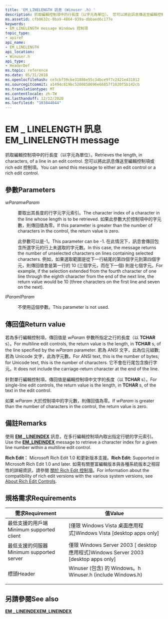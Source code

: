 ```yaml
---
title: 'EM_LINELENGTH 訊息 (Winuser .h) '
description: 抓取編輯控制項中的行長度（以字元為單位）。 您可以將此訊息傳送至編輯控制項或 rich edit 控制項。
ms.assetid: cfb0632c-9ba9-4864-939a-dbbaed6c177e
keywords:
- EM_LINELENGTH message Windows 控制項
topic_type:
- apiref
api_name:
- EM_LINELENGTH
api_location:
- Winuser.h
api_type:
- HeaderDef
ms.topic: reference
ms.date: 05/31/2018
ms.openlocfilehash: ce3cbf59cbe31886e55c34bce9f7c2421e431012
ms.sourcegitcommit: a1494c819bc5200050696e66057f1020f5b142cb
ms.translationtype: MT
ms.contentlocale: zh-TW
ms.lasthandoff: 12/12/2020
ms.locfileid: "103844044"
---
```

# <a name="em_linelength-message"></a><span data-ttu-id="9d9e2-105">EM \_ LINELENGTH 訊息</span><span class="sxs-lookup"><span data-stu-id="9d9e2-105">EM\_LINELENGTH message</span></span>

<span data-ttu-id="9d9e2-106">抓取編輯控制項中的行長度（以字元為單位）。</span><span class="sxs-lookup"><span data-stu-id="9d9e2-106">Retrieves the length, in characters, of a line in an edit control.</span></span> <span data-ttu-id="9d9e2-107">您可以將此訊息傳送至編輯控制項或 rich edit 控制項。</span><span class="sxs-lookup"><span data-stu-id="9d9e2-107">You can send this message to either an edit control or a rich edit control.</span></span>

## <a name="parameters"></a><span data-ttu-id="9d9e2-108">參數</span><span class="sxs-lookup"><span data-stu-id="9d9e2-108">Parameters</span></span>

<dl> <dt>

<span data-ttu-id="9d9e2-109">*wParam*</span><span class="sxs-lookup"><span data-stu-id="9d9e2-109">*wParam*</span></span> 
</dt> <dd>

<span data-ttu-id="9d9e2-110">要取出其長度的行字元字元索引。</span><span class="sxs-lookup"><span data-stu-id="9d9e2-110">The character index of a character in the line whose length is to be retrieved.</span></span> <span data-ttu-id="9d9e2-111">如果此參數大於控制項中的字元數，則傳回值為零。</span><span class="sxs-lookup"><span data-stu-id="9d9e2-111">If this parameter is greater than the number of characters in the control, the return value is zero.</span></span>

<span data-ttu-id="9d9e2-112">此參數可以是-1。</span><span class="sxs-lookup"><span data-stu-id="9d9e2-112">This parameter can be -1.</span></span> <span data-ttu-id="9d9e2-113">在此情況下，訊息會傳回包含所選字元的行上未選取的字元數。</span><span class="sxs-lookup"><span data-stu-id="9d9e2-113">In this case, the message returns the number of unselected characters on lines containing selected characters.</span></span> <span data-ttu-id="9d9e2-114">例如，如果選取範圍是從下一行結尾的第四個字元到第四個字元，則傳回值會是第一行的 10 (三個字元，而在下一個) 則是七個字元。</span><span class="sxs-lookup"><span data-stu-id="9d9e2-114">For example, if the selection extended from the fourth character of one line through the eighth character from the end of the next line, the return value would be 10 (three characters on the first line and seven on the next).</span></span>

</dd> <dt>

<span data-ttu-id="9d9e2-115">*lParam*</span><span class="sxs-lookup"><span data-stu-id="9d9e2-115">*lParam*</span></span> 
</dt> <dd>

<span data-ttu-id="9d9e2-116">不使用這個參數。</span><span class="sxs-lookup"><span data-stu-id="9d9e2-116">This parameter is not used.</span></span>

</dd> </dl>

## <a name="return-value"></a><span data-ttu-id="9d9e2-117">傳回值</span><span class="sxs-lookup"><span data-stu-id="9d9e2-117">Return value</span></span>

<span data-ttu-id="9d9e2-118">若為多行編輯控制項，傳回值是 *wParam* 參數所指定之行的長度（以 **TCHAR** s）。</span><span class="sxs-lookup"><span data-stu-id="9d9e2-118">For multiline edit controls, the return value is the length, in **TCHAR** s, of the line specified by the *wParam* parameter.</span></span> <span data-ttu-id="9d9e2-119">若為 ANSI 文字，此為位元組數;若為 Unicode 文字，此為字元數。</span><span class="sxs-lookup"><span data-stu-id="9d9e2-119">For ANSI text, this is the number of bytes; for Unicode text, this is the number of characters.</span></span> <span data-ttu-id="9d9e2-120">它不會在行尾包含換行字元。</span><span class="sxs-lookup"><span data-stu-id="9d9e2-120">It does not include the carriage-return character at the end of the line.</span></span>

<span data-ttu-id="9d9e2-121">針對單行編輯控制項，傳回值是編輯控制項中文字的長度（以 **TCHAR** s）。</span><span class="sxs-lookup"><span data-stu-id="9d9e2-121">For single-line edit controls, the return value is the length, in **TCHAR** s, of the text in the edit control.</span></span>

<span data-ttu-id="9d9e2-122">如果 *wParam* 大於控制項中的字元數，則傳回值為零。</span><span class="sxs-lookup"><span data-stu-id="9d9e2-122">If *wParam* is greater than the number of characters in the control, the return value is zero.</span></span>

## <a name="remarks"></a><span data-ttu-id="9d9e2-123">備註</span><span class="sxs-lookup"><span data-stu-id="9d9e2-123">Remarks</span></span>

<span data-ttu-id="9d9e2-124">使用 [**EM \_ LINEINDEX**](em-lineindex.md) 訊息，在多行編輯控制項內取出指定行號的字元索引。</span><span class="sxs-lookup"><span data-stu-id="9d9e2-124">Use the [**EM\_LINEINDEX**](em-lineindex.md) message to retrieve a character index for a given line number within a multiline edit control.</span></span>

<span data-ttu-id="9d9e2-125">**Rich Edit：** Microsoft Rich Edit 1.0 和更新版本支援。</span><span class="sxs-lookup"><span data-stu-id="9d9e2-125">**Rich Edit:** Supported in Microsoft Rich Edit 1.0 and later.</span></span> <span data-ttu-id="9d9e2-126">如需有關豐富編輯版本與各種系統版本之相容性的詳細資訊，請參閱 [關於 Rich Edit 控制項](about-rich-edit-controls.md)。</span><span class="sxs-lookup"><span data-stu-id="9d9e2-126">For information about the compatibility of rich edit versions with the various system versions, see [About Rich Edit Controls](about-rich-edit-controls.md).</span></span>

## <a name="requirements"></a><span data-ttu-id="9d9e2-127">規格需求</span><span class="sxs-lookup"><span data-stu-id="9d9e2-127">Requirements</span></span>



| <span data-ttu-id="9d9e2-128">需求</span><span class="sxs-lookup"><span data-stu-id="9d9e2-128">Requirement</span></span> | <span data-ttu-id="9d9e2-129">值</span><span class="sxs-lookup"><span data-stu-id="9d9e2-129">Value</span></span> |
|-------------------------------------|----------------------------------------------------------------------------------------------------------|
| <span data-ttu-id="9d9e2-130">最低支援的用戶端</span><span class="sxs-lookup"><span data-stu-id="9d9e2-130">Minimum supported client</span></span><br/> | <span data-ttu-id="9d9e2-131">\[僅限 Windows Vista 桌面應用程式\]</span><span class="sxs-lookup"><span data-stu-id="9d9e2-131">Windows Vista \[desktop apps only\]</span></span><br/>                                                           |
| <span data-ttu-id="9d9e2-132">最低支援的伺服器</span><span class="sxs-lookup"><span data-stu-id="9d9e2-132">Minimum supported server</span></span><br/> | <span data-ttu-id="9d9e2-133">僅限 Windows Server 2003 \[ desktop 應用程式\]</span><span class="sxs-lookup"><span data-stu-id="9d9e2-133">Windows Server 2003 \[desktop apps only\]</span></span><br/>                                                     |
| <span data-ttu-id="9d9e2-134">標頭</span><span class="sxs-lookup"><span data-stu-id="9d9e2-134">Header</span></span><br/>                   | <dl> <span data-ttu-id="9d9e2-135"><dt>Winuser (包含) 的 Windows。h </dt></span><span class="sxs-lookup"><span data-stu-id="9d9e2-135"><dt>Winuser.h (include Windows.h)</dt></span></span> </dl> |



## <a name="see-also"></a><span data-ttu-id="9d9e2-136">另請參閱</span><span class="sxs-lookup"><span data-stu-id="9d9e2-136">See also</span></span>

<dl> <dt>

[<span data-ttu-id="9d9e2-137">**EM \_ LINEINDEX**</span><span class="sxs-lookup"><span data-stu-id="9d9e2-137">**EM\_LINEINDEX**</span></span>](em-lineindex.md)
</dt> </dl>

 

 





